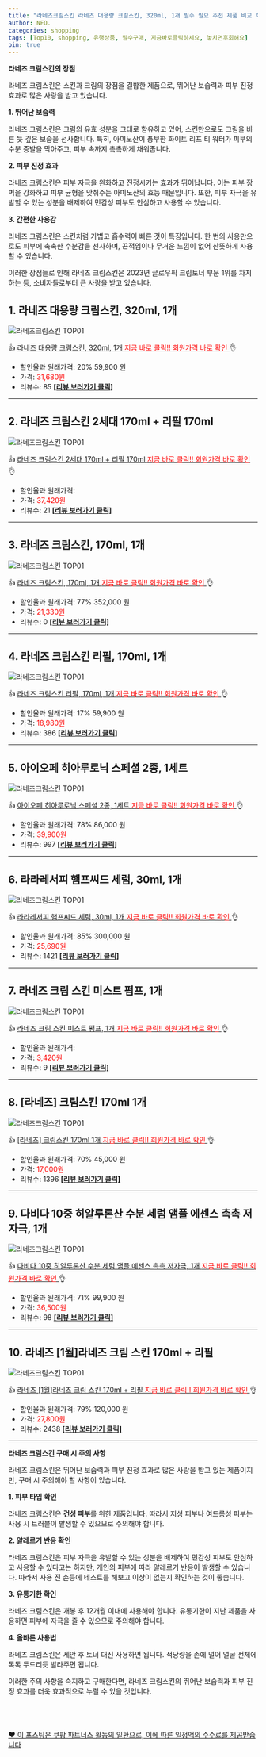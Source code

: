 ```yaml
---
title: "라네즈크림스킨 라네즈 대용량 크림스킨, 320ml, 1개 필수 필요 추천 제품 비교 최저 가격 비교 장점 구매 후기 구매평"
author: NEO.
categories: shopping
tags: [Top10, shopping, 유행상품, 필수구매, 지금바로클릭하세요, 놓치면후회해요]
pin: true
---
```

**라네즈 크림스킨의 장점**

라네즈 크림스킨은 스킨과 크림의 장점을 결합한 제품으로, 뛰어난 보습력과 피부 진정 효과로 많은 사랑을 받고 있습니다.

**1. 뛰어난 보습력**

라네즈 크림스킨은 크림의 유효 성분을 그대로 함유하고 있어, 스킨만으로도 크림을 바른 듯 깊은 보습을 선사합니다. 특히, 아미노산이 풍부한 화이트 리프 티 워터가 피부의 수분 증발을 막아주고, 피부 속까지 촉촉하게 채워줍니다.

**2. 피부 진정 효과**

라네즈 크림스킨은 피부 자극을 완화하고 진정시키는 효과가 뛰어납니다. 이는 피부 장벽을 강화하고 피부 균형을 맞춰주는 아미노산의 효능 때문입니다. 또한, 피부 자극을 유발할 수 있는 성분을 배제하여 민감성 피부도 안심하고 사용할 수 있습니다.

**3. 간편한 사용감**

라네즈 크림스킨은 스킨처럼 가볍고 흡수력이 빠른 것이 특징입니다. 한 번의 사용만으로도 피부에 촉촉한 수분감을 선사하며, 끈적임이나 무거운 느낌이 없어 산뜻하게 사용할 수 있습니다.

이러한 장점들로 인해 라네즈 크림스킨은 2023년 글로우픽 크림토너 부문 1위를 차지하는 등, 소비자들로부터 큰 사랑을 받고 있습니다.

   

## 1. 라네즈 대용량 크림스킨, 320ml, 1개

![라네즈크림스킨 TOP01](https://thumbnail9.coupangcdn.com/thumbnails/remote/490x490ex/image/retail/images/1748389849131677-0939f511-a96d-416a-b8f9-ee9ab3a0fe08.jpg)


👍 [라네즈 대용량 크림스킨, 320ml, 1개 <font color=red> 지금 바로 클릭!! 회원가격 바로 확인 </font> ](https://link.coupang.com/re/AFFSDP?lptag=AF3617701&subid=GithubCoopas&pageKey=7184263215&traceid=V0-153&itemId=19646451730&vendorItemId=86752544083) 👌 


- 할인율과 원래가격: 20%  59,900   원
- 가격: <span style='color:red'>31,680원</span>
- 리뷰수: 85  [**[리뷰 보러가기 클릭]**](https://link.coupang.com/re/AFFSDP?lptag=AF3617701&subid=GithubCoopas&pageKey=7184263215&traceid=V0-153&itemId=19646451730&vendorItemId=86752544083)

---


   

## 2. 라네즈 크림스킨 2세대 170ml + 리필 170ml

![라네즈크림스킨 TOP01](https://thumbnail7.coupangcdn.com/thumbnails/remote/490x490ex/image/vendor_inventory/3b40/026272c2b7c4681b2ad71ca5be8a8f9cc7830422201d7ff770b450a6e3fd.jpg)


👍 [라네즈 크림스킨 2세대 170ml + 리필 170ml <font color=red> 지금 바로 클릭!! 회원가격 바로 확인 </font> ](https://link.coupang.com/re/AFFSDP?lptag=AF3617701&subid=GithubCoopas&pageKey=7676486552&traceid=V0-153&itemId=20492808868&vendorItemId=87571396210) 👌 


- 할인율과 원래가격: 
- 가격: <span style='color:red'>37,420원</span>
- 리뷰수: 21  [**[리뷰 보러가기 클릭]**](https://link.coupang.com/re/AFFSDP?lptag=AF3617701&subid=GithubCoopas&pageKey=7676486552&traceid=V0-153&itemId=20492808868&vendorItemId=87571396210)

---


   

## 3. 라네즈 크림스킨, 170ml, 1개

![라네즈크림스킨 TOP01](https://thumbnail6.coupangcdn.com/thumbnails/remote/490x490ex/image/rs_quotation_api/a4ibu6mi/2b672b463d754da486442179e5e209a8.jpg)


👍 [라네즈 크림스킨, 170ml, 1개 <font color=red> 지금 바로 클릭!! 회원가격 바로 확인 </font> ](https://link.coupang.com/re/AFFSDP?lptag=AF3617701&subid=GithubCoopas&pageKey=7184263215&traceid=V0-153&itemId=18124818635&vendorItemId=87501162070) 👌 


- 할인율과 원래가격: 77%  352,000   원
- 가격: <span style='color:red'>21,330원</span>
- 리뷰수: 0  [**[리뷰 보러가기 클릭]**](https://link.coupang.com/re/AFFSDP?lptag=AF3617701&subid=GithubCoopas&pageKey=7184263215&traceid=V0-153&itemId=18124818635&vendorItemId=87501162070)

---


   

## 4. 라네즈 크림스킨 리필, 170ml, 1개

![라네즈크림스킨 TOP01](https://thumbnail8.coupangcdn.com/thumbnails/remote/490x490ex/image/retail/images/2023/03/08/20/6/c98fd32c-6ef9-48be-8d72-8acc197be167.jpg)


👍 [라네즈 크림스킨 리필, 170ml, 1개 <font color=red> 지금 바로 클릭!! 회원가격 바로 확인 </font> ](https://link.coupang.com/re/AFFSDP?lptag=AF3617701&subid=GithubCoopas&pageKey=7184272798&traceid=V0-153&itemId=18124851681&vendorItemId=85275820645) 👌 


- 할인율과 원래가격: 17%  59,900   원
- 가격: <span style='color:red'>18,980원</span>
- 리뷰수: 386  [**[리뷰 보러가기 클릭]**](https://link.coupang.com/re/AFFSDP?lptag=AF3617701&subid=GithubCoopas&pageKey=7184272798&traceid=V0-153&itemId=18124851681&vendorItemId=85275820645)

---


   

## 5. 아이오페 히아루로닉 스페셜 2종, 1세트

![라네즈크림스킨 TOP01](https://thumbnail6.coupangcdn.com/thumbnails/remote/490x490ex/image/retail/images/1331030431878636-da13b664-b539-4ed3-a7cb-f8afd11cffbe.jpg)


👍 [아이오페 히아루로닉 스페셜 2종, 1세트 <font color=red> 지금 바로 클릭!! 회원가격 바로 확인 </font> ](https://link.coupang.com/re/AFFSDP?lptag=AF3617701&subid=GithubCoopas&pageKey=7043952238&traceid=V0-153&itemId=17428099254&vendorItemId=76171449985) 👌 


- 할인율과 원래가격: 78%  86,000   원
- 가격: <span style='color:red'>39,900원</span>
- 리뷰수: 997  [**[리뷰 보러가기 클릭]**](https://link.coupang.com/re/AFFSDP?lptag=AF3617701&subid=GithubCoopas&pageKey=7043952238&traceid=V0-153&itemId=17428099254&vendorItemId=76171449985)

---


   

## 6. 라라레서피 햄프씨드 세럼, 30ml, 1개

![라네즈크림스킨 TOP01](https://thumbnail9.coupangcdn.com/thumbnails/remote/490x490ex/image/vendor_inventory/0c9c/968fe220712014da12822e3bf37798897068cefe3d9c471081080005515c.jpg)


👍 [라라레서피 햄프씨드 세럼, 30ml, 1개 <font color=red> 지금 바로 클릭!! 회원가격 바로 확인 </font> ](https://link.coupang.com/re/AFFSDP?lptag=AF3617701&subid=GithubCoopas&pageKey=5988421428&traceid=V0-153&itemId=10805343545&vendorItemId=78085572791) 👌 


- 할인율과 원래가격: 85%  300,000   원
- 가격: <span style='color:red'>25,690원</span>
- 리뷰수: 1421  [**[리뷰 보러가기 클릭]**](https://link.coupang.com/re/AFFSDP?lptag=AF3617701&subid=GithubCoopas&pageKey=5988421428&traceid=V0-153&itemId=10805343545&vendorItemId=78085572791)

---


   

## 7. 라네즈 크림 스킨 미스트 펌프, 1개

![라네즈크림스킨 TOP01](https://thumbnail10.coupangcdn.com/thumbnails/remote/490x490ex/image/retail/images/2023/05/09/18/4/76cea5b9-c4cc-4362-bd84-397e70d584b3.jpg)


👍 [라네즈 크림 스킨 미스트 펌프, 1개 <font color=red> 지금 바로 클릭!! 회원가격 바로 확인 </font> ](https://link.coupang.com/re/AFFSDP?lptag=AF3617701&subid=GithubCoopas&pageKey=7323283373&traceid=V0-153&itemId=18786982401&vendorItemId=85918214572) 👌 


- 할인율과 원래가격: 
- 가격: <span style='color:red'>3,420원</span>
- 리뷰수: 9  [**[리뷰 보러가기 클릭]**](https://link.coupang.com/re/AFFSDP?lptag=AF3617701&subid=GithubCoopas&pageKey=7323283373&traceid=V0-153&itemId=18786982401&vendorItemId=85918214572)

---


   

## 8. [라네즈] 크림스킨 170ml 1개

![라네즈크림스킨 TOP01](https://thumbnail6.coupangcdn.com/thumbnails/remote/490x490ex/image/vendor_inventory/8e9d/eda3e8fb68755cd1cdd6d0b5da1ed0abdfd83e32899056809a002ed4e7a7.jpg)


👍 [[라네즈] 크림스킨 170ml 1개 <font color=red> 지금 바로 클릭!! 회원가격 바로 확인 </font> ](https://link.coupang.com/re/AFFSDP?lptag=AF3617701&subid=GithubCoopas&pageKey=7600355582&traceid=V0-153&itemId=20103912723&vendorItemId=87802859239) 👌 


- 할인율과 원래가격: 70%  45,000   원
- 가격: <span style='color:red'>17,000원</span>
- 리뷰수: 1396  [**[리뷰 보러가기 클릭]**](https://link.coupang.com/re/AFFSDP?lptag=AF3617701&subid=GithubCoopas&pageKey=7600355582&traceid=V0-153&itemId=20103912723&vendorItemId=87802859239)

---


   

## 9. 다비다 10중 히알루론산 수분 세럼 앰플 에센스 촉촉 저자극, 1개

![라네즈크림스킨 TOP01](https://thumbnail8.coupangcdn.com/thumbnails/remote/490x490ex/image/vendor_inventory/4de8/2fe2f37a379bb620021dad075a3b6b9915a28079409029c18861eb789c53.jpg)


👍 [다비다 10중 히알루론산 수분 세럼 앰플 에센스 촉촉 저자극, 1개 <font color=red> 지금 바로 클릭!! 회원가격 바로 확인 </font> ](https://link.coupang.com/re/AFFSDP?lptag=AF3617701&subid=GithubCoopas&pageKey=7698976180&traceid=V0-153&itemId=20607978915&vendorItemId=81680268706) 👌 


- 할인율과 원래가격: 71%  99,900   원
- 가격: <span style='color:red'>36,500원</span>
- 리뷰수: 98  [**[리뷰 보러가기 클릭]**](https://link.coupang.com/re/AFFSDP?lptag=AF3617701&subid=GithubCoopas&pageKey=7698976180&traceid=V0-153&itemId=20607978915&vendorItemId=81680268706)

---


   

## 10. 라네즈 [1월]라네즈 크림 스킨 170ml + 리필

![라네즈크림스킨 TOP01](https://thumbnail9.coupangcdn.com/thumbnails/remote/490x490ex/image/vendor_inventory/6ed4/c4b8f3ac651e7089227f28df9c3da17d7e6f67e9afa9f2e6f6d9bd222a23.jpg)


👍 [라네즈 [1월]라네즈 크림 스킨 170ml + 리필 <font color=red> 지금 바로 클릭!! 회원가격 바로 확인 </font> ](https://link.coupang.com/re/AFFSDP?lptag=AF3617701&subid=GithubCoopas&pageKey=7103379158&traceid=V0-153&itemId=17736592565&vendorItemId=87797485785) 👌 


- 할인율과 원래가격: 79%  120,000   원
- 가격: <span style='color:red'>27,800원</span>
- 리뷰수: 2438  [**[리뷰 보러가기 클릭]**](https://link.coupang.com/re/AFFSDP?lptag=AF3617701&subid=GithubCoopas&pageKey=7103379158&traceid=V0-153&itemId=17736592565&vendorItemId=87797485785)

---
**라네즈 크림스킨 구매 시 주의 사항**

라네즈 크림스킨은 뛰어난 보습력과 피부 진정 효과로 많은 사랑을 받고 있는 제품이지만, 구매 시 주의해야 할 사항이 있습니다.

**1. 피부 타입 확인**

라네즈 크림스킨은 **건성 피부**를 위한 제품입니다. 따라서 지성 피부나 여드름성 피부는 사용 시 트러블이 발생할 수 있으므로 주의해야 합니다.

**2. 알레르기 반응 확인**

라네즈 크림스킨은 피부 자극을 유발할 수 있는 성분을 배제하여 민감성 피부도 안심하고 사용할 수 있다고는 하지만, 개인의 피부에 따라 알레르기 반응이 발생할 수 있습니다. 따라서 사용 전 손등에 테스트를 해보고 이상이 없는지 확인하는 것이 좋습니다.

**3. 유통기한 확인**

라네즈 크림스킨은 개봉 후 12개월 이내에 사용해야 합니다. 유통기한이 지난 제품을 사용하면 피부에 자극을 줄 수 있으므로 주의해야 합니다.

**4. 올바른 사용법**

라네즈 크림스킨은 세안 후 토너 대신 사용하면 됩니다. 적당량을 손에 덜어 얼굴 전체에 톡톡 두드리듯 발라주면 됩니다.

이러한 주의 사항을 숙지하고 구매한다면, 라네즈 크림스킨의 뛰어난 보습력과 피부 진정 효과를 더욱 효과적으로 누릴 수 있을 것입니다.<br><br><br><br><br> [ ❤  이 포스팅은 쿠팡 파트너스 활동의 일환으로, 이에 따른 일정액의 수수료를 제공받습니다](https://link.coupang.com/a/bcEFyh)